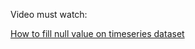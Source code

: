 Video must watch:

[How to fill null value on timeseries dataset](https://www.youtube.com/watch?v=yNQeH7bp8JM)

